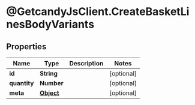# @GetcandyJsClient.CreateBasketLinesBodyVariants

## Properties

Name | Type | Description | Notes
------------ | ------------- | ------------- | -------------
**id** | **String** |  | [optional] 
**quantity** | **Number** |  | [optional] 
**meta** | [**Object**](.md) |  | [optional] 


